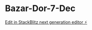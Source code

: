 # Bazar-Dor-7-Dec

[Edit in StackBlitz next generation editor ⚡️](https://stackblitz.com/~/github.com/chishtebaha/Bazar-Dor-7-Dec)